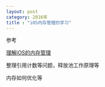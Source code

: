 ```yaml
---
layout: post
category: 2016年
title : "iOS内存管理的学习"
---
```




参考

[理解iOS的内存管理](http://blog.devtang.com/2016/07/30/ios-memory-management/)

整理引用计数等问题，释放池工作原理等

内存如何优化等